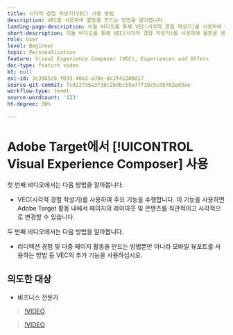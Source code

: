 ```yaml
---
title: 시각적 경험 작성기(VEC) 사용 방법
description: VEC를 사용하여 활동을 만드는 방법을 알아봅니다.
landing-page-description: 이들 비디오를 통해 VEC(시각적 경험 작성기)를 사용하여 활동을 생성하는 방법에 대해 알아봅니다.
short-description: 이들 비디오를 통해 VEC(시각적 경험 작성기)를 사용하여 활동을 생성하는 방법에 대해 알아봅니다.
role: User
level: Beginner
topic: Personalization
feature: Visual Experience Composer (VEC), Experiences and Offers
doc-type: feature video
kt: null
exl-id: 3c3985c8-f033-40a1-a39e-8c2f41208d17
source-git-commit: fcd2273ba373dc2b3bc59a77f1925cdb7b2ed3ee
workflow-type: tm+mt
source-wordcount: '123'
ht-degree: 30%

---
```


# Adobe Target에서 [!UICONTROL Visual Experience Composer] 사용

첫 번째 비디오에서는 다음 방법을 알아봅니다.

* VEC(시각적 경험 작성기)를 사용하여 주요 기능을 수행합니다. 이 기능을 사용하면 Adobe Target 활동 내에서 페이지의 레이아웃 및 콘텐츠를 직관적이고 시각적으로 변경할 수 있습니다.

두 번째 비디오에서는 다음 방법을 알아봅니다.

* 리디렉션 경험 및 다중 페이지 활동을 만드는 방법뿐만 아니라 모바일 뷰포트를 사용하는 방법 등 VEC의 추가 기능을 사용하십시오.

## 의도한 대상

* 비즈니스 전문가

>[!VIDEO](https://video.tv.adobe.com/v/30516/?quality=12&captions=kor)

>[!VIDEO](https://video.tv.adobe.com/v/30526/?quality=12&captions=kor)
